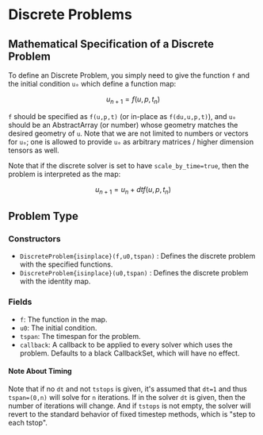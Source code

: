 # Discrete Problems

## Mathematical Specification of a Discrete Problem

To define an Discrete Problem, you simply need to give the function ``f`` and the initial
condition ``u₀`` which define a function map:

```math
u_{n+1} = f(u,p,t_n)
```

`f` should be specified as `f(u,p,t)` (or in-place as `f(du,u,p,t)`), and `u₀` should
be an AbstractArray (or number) whose geometry matches the desired geometry of `u`.
Note that we are not limited to numbers or vectors for `u₀`; one is allowed to
provide `u₀` as arbitrary matrices / higher dimension tensors as well.

Note that if the discrete solver is set to have `scale_by_time=true`, then the problem
is interpreted as the map:

```math
u_{n+1} = u_n + dtf(u,p,t_n)
```

## Problem Type

### Constructors

- `DiscreteProblem{isinplace}(f,u0,tspan)` : Defines the discrete problem with
  the specified functions.
- `DiscreteProblem{isinplace}(u0,tspan)` : Defines the discrete problem with the
  identity map.

### Fields

* `f`: The function in the map.
* `u0`: The initial condition.
* `tspan`: The timespan for the problem.
* `callback`: A callback to be applied to every solver which uses the problem.
  Defaults to a black CallbackSet, which will have no effect.

#### Note About Timing

Note that if no `dt` and not `tstops` is given, it's assumed that `dt=1` and thus
`tspan=(0,n)` will solve for `n` iterations. If in the solver `dt` is given, then
the number of iterations will change. And if `tstops` is not empty, the solver will
revert to the standard behavior of fixed timestep methods, which is "step to each
tstop".
